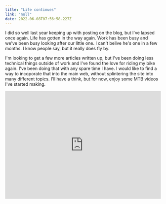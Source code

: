 ```yaml
---
title: "Life continues"
link: "null"
date: 2022-06-08T07:56:58.227Z
---
```


I did so well last year keeping up with posting on the blog, but I've lapsed once again. Life has gotten in the way again. Work has been busy and we've been busy looking after our little one. I can't belive he's one in a few months. I know people say, but it really does fly by.

I'm looking to get a few more articles written up, but I've been doing less technical things outside of work and I've found the love for riding my bike again. I've been doing that with any spare time I have. I would like to find a way to incoporate that into the main web, without splintering the site into many different topics. I'll have a think, but for now, enjoy some MTB videos I've started making.

<iframe width="100%" height="350" src="https://www.youtube.com/embed/SZzwcQqRvAE" title="YouTube video player" frameborder="0" allow="accelerometer; autoplay; clipboard-write; encrypted-media; gyroscope; picture-in-picture" allowfullscreen></iframe>